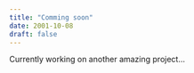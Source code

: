 ```yaml
---
title: "Comming soon"
date: 2001-10-08
draft: false
---
```

Currently working on another amazing project...
